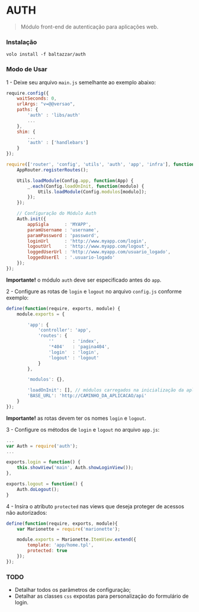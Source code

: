 AUTH
====

> Módulo front-end de autenticação para aplicações web.

### Instalação

```
volo install -f baltazzar/auth
```

### Modo de Usar

1 - Deixe seu arquivo `main.js` semelhante ao exemplo abaixo:

```javascript
require.config({
	waitSeconds: 0,
	urlArgs: "v=@@versao",
	paths: {
		'auth' : 'libs/auth'
		...
	},
	shim: {
		...
		'auth' : ['handlebars']
	}
});

require(['router', 'config', 'utils', 'auth', 'app', 'infra'], function(AppRouter, Config, Utils, Auth, App) {
	AppRouter.registerRoutes();

	Utils.loadModule(Config.app, function(App) {
		_.each(Config.loadOnInit, function(modulo) {
			Utils.loadModule(Config.modulos[modulo]);
		});
	});

	// Configuração do Módulo Auth
	Auth.init({
		appSigla      : 'MYAPP',
		paramUsername : 'username',
		paramPassword : 'password',
		loginUrl      : 'http://www.myapp.com/login',
		logoutUrl     : 'http://www.myapp.com/logout',
		loggedUserUrl : 'http://www.myapp.com/usuario_logado',
		loggedUserEl  : '.usuario-logado'
	});
});
```

**Importante!** o módulo `auth` deve ser especificado antes do `app`.

2 - Configure as rotas de `login` e `logout` no arquivo `config.js` conforme exemplo:

```javascript
define(function(require, exports, module) {
	module.exports = {

		'app': {
			'controller': 'app',
			'routes': {
				''       : 'index',
				'*404'   : 'pagina404',
				'login'  : 'login',
				'logout' : 'logout'
			}
		},

		'modulos': {},

		'loadOnInit': [], // módulos carregados na inicialização da aplicação
		'BASE_URL': 'http://CAMINHO_DA_APLICACAO/api'
	}
});
```

**Importante!** as rotas devem ter os nomes `login` e `logout`.

3 - Configure os métodos de `login` e `logout` no arquivo `app.js`:

```javascript
...
var Auth = require('auth');
...

exports.login = function() {
	this.showView('main', Auth.showLoginView());
},

exports.logout = function() {
	Auth.doLogout();
}
```

4 - Insira o atributo `protected` nas views que deseja proteger de acessos não autorizados:

```javascript
define(function(require, exports, module){
	var Marionette = require('marionette');

	module.exports = Marionette.ItemView.extend({
		template: 'app/home.tpl',
		protected: true
	});
});
```

### TODO

- Detalhar todos os parâmetros de configuração;
- Detalhar as classes `css` expostas para personalização do formulário de login.